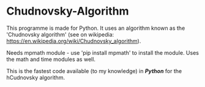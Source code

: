 # Chudnovsky-Algorithm
This programme is made for Python.
It uses an algorithm known as the 'Chudnovsky algorithm' (see on wikipedia: https://en.wikipedia.org/wiki/Chudnovsky_algorithm).

Needs mpmath module - use 'pip install mpmath' to install the module.
Uses the math and time modules as well.

This is the fastest code available (to my knowledge) in ***Python*** for the hCudnovsky algorithm.
